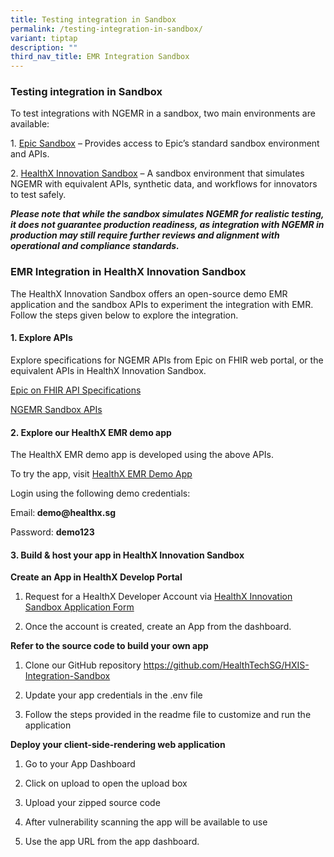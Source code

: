 ```yaml
---
title: Testing integration in Sandbox
permalink: /testing-integration-in-sandbox/
variant: tiptap
description: ""
third_nav_title: EMR Integration Sandbox
---
```

<h3>Testing integration in Sandbox</h3>
<p>To test integrations with NGEMR in a sandbox, two main environments are
available:</p>
<p>1. <a href="https://fhir.epic.com/Documentation?docId=testpatients" rel="noopener nofollow" target="_blank">Epic Sandbox</a> –
Provides access to Epic’s standard sandbox environment and APIs.</p>
<p>2. <a href="https://apidocs.healthx.sg/ngemr" rel="noopener nofollow" target="_blank">HealthX Innovation Sandbox</a> –
A sandbox environment that simulates NGEMR with equivalent APIs, synthetic
data, and workflows for innovators to test safely.</p>
<p><strong><em>Please note that while the sandbox simulates NGEMR for realistic testing, it does not guarantee production readiness, as integration with NGEMR in production may still require further reviews and alignment with operational and compliance standards.</em></strong>
</p>
<h3>EMR Integration in HealthX Innovation Sandbox</h3>
<p>The HealthX Innovation Sandbox offers an open-source demo EMR application
and the sandbox APIs to experiment the integration with EMR. Follow the
steps given below to explore the integration.</p>
<h4>1. Explore APIs</h4>
<p>Explore specifications for NGEMR APIs from Epic on FHIR web portal, or
the equivalent APIs in HealthX Innovation Sandbox.</p>
<p><a href="https://fhir.epic.com/Specifications" rel="noopener noreferrer nofollow" target="_blank">Epic on FHIR API Specifications</a>
</p>
<p><a href="https://staging-lite.d119f02n40zgqp.amplifyapp.com/ngemr-apis/" rel="noopener noreferrer nofollow" target="_blank">NGEMR Sandbox APIs</a>
</p>
<h4>2. Explore our HealthX EMR demo app</h4>
<p>The HealthX EMR demo app is developed using the above APIs.</p>
<p>To try the app, visit <a href="https://hxemr.healthx.sg/" rel="noopener nofollow" target="_blank">HealthX EMR Demo App</a>
</p>
<p>Login using the following demo credentials:</p>
<p>Email:<strong> demo@healthx.sg</strong>
</p>
<p>Password: <strong>demo123</strong>
</p>
<p></p>
<h4>3. Build &amp; host your app in HealthX Innovation Sandbox</h4>
<p><strong>Create an App in HealthX Develop Portal</strong>
</p>
<ol data-tight="true" class="tight">
<li>
<p>Request for a HealthX Developer Account via <a href="https://form.gov.sg/6451bef4d0f2470011ddf40a" rel="noopener noreferrer nofollow" target="_blank">HealthX Innovation Sandbox Application Form</a>
</p>
</li>
<li>
<p>Once the account is created, create an App from the dashboard.</p>
</li>
</ol>
<p><strong>Refer to the source code to build your own app</strong>
</p>
<ol data-tight="true" class="tight">
<li>
<p>Clone our GitHub repository <a href="https://github.com/HealthTechSG/HXIS-Integration-Sandbox" rel="noopener noreferrer nofollow" target="_blank">https://github.com/HealthTechSG/HXIS-Integration-Sandbox</a>
</p>
</li>
<li>
<p>Update your app credentials in the .env file</p>
</li>
<li>
<p>Follow the steps provided in the readme file to customize and run the
application</p>
</li>
</ol>
<p><strong>Deploy your client-side-rendering web application</strong>
</p>
<ol data-tight="true" class="tight">
<li>
<p>Go to your App Dashboard</p>
</li>
<li>
<p>Click on upload to open the upload box</p>
</li>
<li>
<p>Upload your zipped source code</p>
</li>
<li>
<p>After vulnerability scanning the app will be available to use</p>
</li>
<li>
<p>Use the app URL from the app dashboard.</p>
</li>
</ol>
<p></p>